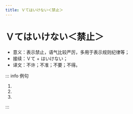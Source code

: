 ```yaml
---
title: Ｖてはいけない＜禁止＞
---
```


# Ｖてはいけない＜禁止＞

- 意义：表示禁止，语气比较严厉，多用于表示规则纪律等；
- 接续：Ｖて + はいけない；
- 译文：不许；不准；不要；不得。

::: info 例句

1. <grammer-content sentence="[私/わたし]たちの[寮/りょう]は、[男性/だんせい]は**[入/はい]ってはいけないんです**。" trans="我们的宿舍不准男性进入。" />
2. <grammer-content sentence="[教室/きょうしつ]ではタバコを**[吸/す]ってはいけません**。" trans="教室里禁止吸烟。" />
3. <grammer-content sentence="[子/こ]どもはお[酒/さけ]を**[飲/の]んではいけない**。" trans="小孩儿不能喝酒。" />

:::
